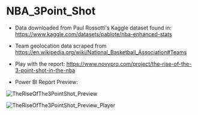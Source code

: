 # NBA_3Point_Shot

- Data downloaded from Paul Rossotti's Kaggle dataset found in:
https://www.kaggle.com/datasets/pablote/nba-enhanced-stats

- Team geolocation data scraped from https://en.wikipedia.org/wiki/National_Basketball_Association#Teams

- Play with the report: https://www.novypro.com/project/the-rise-of-the-3-point-shot-in-the-nba

- Power BI Report Preview:

![TheRiseOfThe3PointShot_Preview](https://github.com/TheCraftyAnalyst/NBA_3Point_Shot/assets/49798046/4e70e0f1-7952-41ce-bfdd-3974b60e1273)

![TheRiseOfThe3PointShot_Preview_Player](https://github.com/TheCraftyAnalyst/NBA_3Point_Shot/assets/49798046/7b06d8ae-0430-41c9-a8da-aaa7ef47e4ee)
